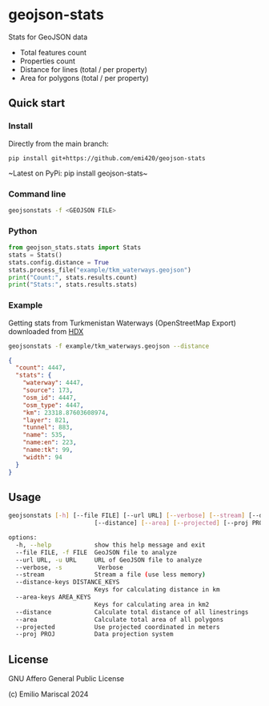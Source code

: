 # geojson-stats

Stats for GeoJSON data

- Total features count
- Properties count
- Distance for lines (total / per property)
- Area for polygons (total / per property)

## Quick start

### Install

Directly from the main branch:

`pip install git+https://github.com/emi420/geojson-stats`

~Latest on PyPi: pip install geojson-stats~

### Command line

```bash
geojsonstats -f <GEOJSON FILE>
```

### Python

```py
from geojson_stats.stats import Stats
stats = Stats()
stats.config.distance = True
stats.process_file("example/tkm_waterways.geojson")
print("Count:", stats.results.count)
print("Stats:", stats.results.stats)
```

### Example

Getting stats from Turkmenistan Waterways (OpenStreetMap Export)
downloaded from [HDX](https://data.humdata.org/dataset/hotosm_tkm_waterways)

```bash
geojsonstats -f example/tkm_waterways.geojson --distance
```

```json
{
  "count": 4447,
  "stats": {
    "waterway": 4447,
    "source": 173,
    "osm_id": 4447,
    "osm_type": 4447,
    "km": 23318.87603608974,
    "layer": 821,
    "tunnel": 883,
    "name": 535,
    "name:en": 223,
    "name:tk": 99,
    "width": 94
  }
}
```

## Usage

```bash
geojsonstats [-h] [--file FILE] [--url URL] [--verbose] [--stream] [--distance-keys DISTANCE_KEYS] [--area-keys AREA_KEYS]
                        [--distance] [--area] [--projected] [--proj PROJ]

options:
  -h, --help            show this help message and exit
  --file FILE, -f FILE  GeoJSON file to analyze
  --url URL, -u URL     URL of GeoJSON file to analyze
  --verbose, -s          Verbose
  --stream              Stream a file (use less memory)
  --distance-keys DISTANCE_KEYS
                        Keys for calculating distance in km
  --area-keys AREA_KEYS
                        Keys for calculating area in km2
  --distance            Calculate total distance of all linestrings
  --area                Calculate total area of all polygons
  --projected           Use projected coordinated in meters
  --proj PROJ           Data projection system
  ```

## License

GNU Affero General Public License

(c) Emilio Mariscal 2024

